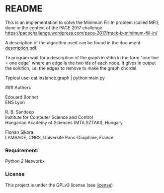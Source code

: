 # README #

This is an implementation to solve the Minimum Fill In problem (called MFI), done in the context of the PACE 2017 challenge
https://pacechallenge.wordpress.com/pace-2017/track-b-minimum-fill-in/

A description of the algorithm used can be found in the document [description.pdf](description.pdf).

To program wait for a description of the graph in stdin in the form "one line = one edge" where an edge is the two ids of each node.
It gives in output the solution, i.e. the edges to remove to make the graph chordal.

Typical use: cat instance.graph | python main.py

### Authors

Édouard Bonnet  
ENS Lyon

R. B. Sandeep  
Institute for Computer Science and Control  
Hungarian Academy of Sciences (MTA SZTAKI), Hungary

Florian Sikora  
LAMSADE, CNRS, Université Paris-Dauphine, France

### Requirement:
Python 2
Networkx

### License
This project is under the GPLv3 license (see [license](LICENSE))
